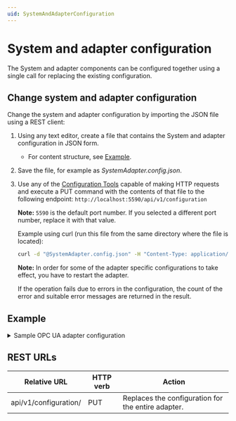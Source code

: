 ```yaml
---
uid: SystemAndAdapterConfiguration
---
```


# System and adapter configuration

The System and adapter components can be configured together using a single call for replacing the existing configuration.

## Change system and adapter configuration

Change the system and adapter configuration by importing the JSON file using a REST client:

1. Using any text editor, create a file that contains the System and adapter configuration in JSON form.
    - For content structure, see [Example](#example).
2. Save the file, for example as *SystemAdapter.config.json*.
3. Use any of the [Configuration Tools](xref:ConfigurationTools) capable of making HTTP requests and execute a PUT command with the contents of that file to the following endpoint: `http://localhost:5590/api/v1/configuration`

    **Note:** `5590` is the default port number. If you selected a different port number, replace it with that value.

    Example using curl (run this file from the same directory where the file is located):

    ```bash
    curl -d "@SystemAdapter.config.json" -H "Content-Type: application/json" -X  PUT "http://localhost:5590/api/v1/configuration"
    ```

    **Note:** In order for some of the adapter specific configurations to take effect, you have to restart the adapter.

    If the operation fails due to errors in the configuration, the count of the error and suitable error messages are returned in the result.

## Example

<details>
    <summary>Sample OPC UA adapter configuration</summary>
    <pre>
{
    "OpcUa1": {
        "Logging": {
            "logLevel": "Information",
            "logFileSizeLimitBytes": 34636833,
            "logFileCountLimit": 31
        },
        "DataSource": {
            "EndpointUrl": "opc.tcp://OPCUAServerEndpoint/OPCUA/Server",
            "UseSecureConnection": false,
            "StreamPrefix": "OPC_Prefix_",
            "UserName": null,
            "Password": null,
            "RootNodeIds": null,
            "IncomingTimestamp": "Source",
            "applyPrefixToStreamId": true
        },
        "DataSelection": [
            {
                "Selected": true,
                "Name": "Sawtooth",
                "NodeId": "ns=3;s=Sawtooth",
                "StreamId": "SawtoothStream"
            }
        ]
    },
    "System": {
        "Logging": {
            "logLevel": "Information",
            "logFileSizeLimitBytes": 34636833,
            "logFileCountLimit": 31
        },
        "HealthEndpoints": [
        ],
    "Diagnostics": {
            "enableDiagnostics": true
    },
        "Components": [
            {
                "componentId": "Egress",
                "componentType": "OmfEgress"
            },
            {
                "componentId": "OpcUa1",
                "componentType": "OpcUa"
            }
        ],
    "Buffering": {
            "BufferLocation": "C:/ProgramData/OSIsoft/Adapters/OpcUa/Buffers",
            "MaxBufferSizeMB": -1,
            "EnableBuffering": true
        }
     },
    "OmfEgress": {
        "Logging": {
            "logLevel": "Information",
            "logFileSizeLimitBytes": 34636833,
            "logFileCountLimit": 31
        },
        "DataEndpoints": [
            {
                "id": "WebAPI EndPoint",
                "endpoint": "https://PIWEBAPIServer/piwebapi/omf",
                "userName": "USERNAME",
                "password": "PASSWORD"
            },
            {
                "id": "OCS Endpoint",
                "endpoint": "https://OCSEndpoint/omf",
                "clientId": "CLIENTID",
                "clientSecret": "CLIENTSECRET"
            }
        ]
    }
}
   </pre>
</details>

## REST URLs

| Relative URL                                              | HTTP verb | Action               |
|-----------------------------------------------------------|-----------|----------------------|
| api/v1/configuration/     | PUT       | Replaces the configuration for the entire adapter.  |

